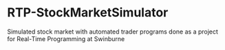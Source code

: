 # RTP-StockMarketSimulator
Simulated stock market with automated trader programs done as a project for Real-Time Programming at Swinburne
